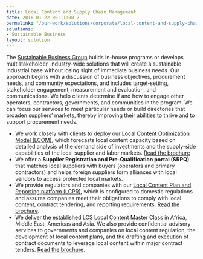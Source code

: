```yaml
---
title: Local Content and Supply Chain Management
date: 2016-01-22 00:11:00 Z
permalink: "/our-work/solutions/corporate/local-content-and-supply-chain-management"
solutions:
- Sustainable Business
layout: solution
---
```


The [Sustainable Business Group](/our-work/solutions/sustainable-business) builds in-house programs or develops multistakeholder, industry-wide solutions that will create a sustainable industrial base without losing sight of immediate business needs. Our approach begins with a discussion of business objectives, procurement needs, and community expectations, and includes target-setting, stakeholder engagement, measurement and evaluation, and communications. We help clients determine if and how to engage other operators, contractors, governments, and communities in the program. We can focus our services to meet particular needs or build directories that broaden suppliers’ markets, thereby improving their abilities to thrive and to support procurement needs.

* We work closely with clients to deploy our [Local Content Optimization Model (LCOM)](/our-work/local-content-optimization-model), which forecasts local content capacity based on detailed analysis of the demand side of investments and the supply-side capabilities of the local supplier and labor markets. [Read the brochure](/uploads/sbg-lcom.pdf)
* We offer a **Supplier Registration and Pre-Qualification portal (SRPQ)** that matches local suppliers with buyers (operators and primary contractors) and helps foreign suppliers form alliances with local vendors to access protected local markets.  
* We provide regulators and companies with our [Local Content Plan and Reporting platform (LCPR)](/our-work/local-content-plan-and-report), which is configured to domestic regulations and assures companies meet their obligations to comply with local content, contract tendering, and reporting requirements. [Read the brochure](/uploads/lcpr-final.pdf).
* We deliver the established [LCS Local Content Master Class](/our-work/local-content-master-class) in Africa, Middle East, Americas and Asia. We also provide confidential advisory services to governments and companies on local content regulation, the development of local content plans, and the drafting and execution of contract documents to leverage local content within major contract tenders. [Read the brochure](/uploads/lcmc-final.pdf).  

